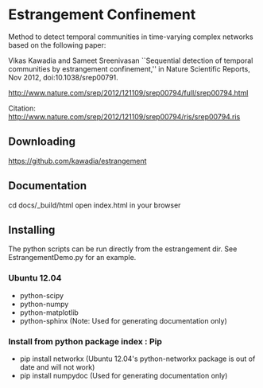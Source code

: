 # Estrangement Confinement

Method to detect temporal communities in time-varying complex networks based on
the following paper:

Vikas Kawadia and Sameet Sreenivasan ``Sequential detection of temporal
communities by estrangement confinement,'' in Nature Scientific Reports, Nov
2012, doi:10.1038/srep00791.

http://www.nature.com/srep/2012/121109/srep00794/full/srep00794.html

Citation: http://www.nature.com/srep/2012/121109/srep00794/ris/srep00794.ris

## Downloading

https://github.com/kawadia/estrangement

## Documentation

cd docs/_build/html
open index.html in your browser

## Installing

The python scripts can be run directly from the estrangement dir. See
EstrangementDemo.py for an example.

### Ubuntu 12.04
* python-scipy
* python-numpy
* python-matplotlib
* python-sphinx (Note: Used for generating documentation only)

### Install from python package index : Pip
* pip install networkx (Ubuntu 12.04's python-networkx package is out of date and will not work)
* pip install numpydoc (Used for generating documentation only)




